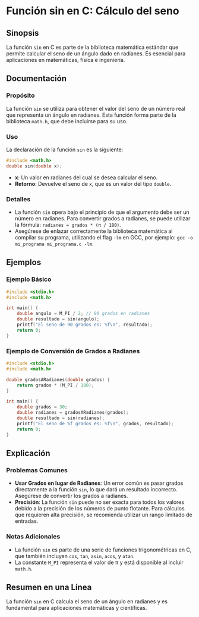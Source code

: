 <!--
Meta Description: # Función sin en C: Cálculo del seno ## Sinopsis La función `sin` en C es parte de la biblioteca matemática estándar que permite calcular el seno de u...
Meta Keywords: grados, radianes, sin, función, double
-->

# Función sin en C: Cálculo del seno

## Sinopsis
La función `sin` en C es parte de la biblioteca matemática estándar que permite calcular el seno de un ángulo dado en radianes. Es esencial para aplicaciones en matemáticas, física e ingeniería.

## Documentación
### Propósito
La función `sin` se utiliza para obtener el valor del seno de un número real que representa un ángulo en radianes. Esta función forma parte de la biblioteca `math.h`, que debe incluirse para su uso.

### Uso
La declaración de la función `sin` es la siguiente:

```c
#include <math.h>
double sin(double x);
```

- **x**: Un valor en radianes del cual se desea calcular el seno.
- **Retorno**: Devuelve el seno de `x`, que es un valor del tipo `double`.

### Detalles
- La función `sin` opera bajo el principio de que el argumento debe ser un número en radianes. Para convertir grados a radianes, se puede utilizar la fórmula: `radianes = grados * (π / 180)`.
- Asegúrese de enlazar correctamente la biblioteca matemática al compilar su programa, utilizando el flag `-lm` en GCC, por ejemplo: `gcc -o mi_programa mi_programa.c -lm`.

## Ejemplos
### Ejemplo Básico
```c
#include <stdio.h>
#include <math.h>

int main() {
    double angulo = M_PI / 2; // 90 grados en radianes
    double resultado = sin(angulo);
    printf("El seno de 90 grados es: %f\n", resultado);
    return 0;
}
```

### Ejemplo de Conversión de Grados a Radianes
```c
#include <stdio.h>
#include <math.h>

double gradosARadianes(double grados) {
    return grados * (M_PI / 180);
}

int main() {
    double grados = 30;
    double radianes = gradosARadianes(grados);
    double resultado = sin(radianes);
    printf("El seno de %f grados es: %f\n", grados, resultado);
    return 0;
}
```

## Explicación
### Problemas Comunes
- **Usar Grados en lugar de Radianes**: Un error común es pasar grados directamente a la función `sin`, lo que dará un resultado incorrecto. Asegúrese de convertir los grados a radianes.
- **Precisión**: La función `sin` puede no ser exacta para todos los valores debido a la precisión de los números de punto flotante. Para cálculos que requieren alta precisión, se recomienda utilizar un rango limitado de entradas.

### Notas Adicionales
- La función `sin` es parte de una serie de funciones trigonométricas en C, que también incluyen `cos`, `tan`, `asin`, `acos`, y `atan`.
- La constante `M_PI` representa el valor de π y está disponible al incluir `math.h`.

## Resumen en una Línea
La función `sin` en C calcula el seno de un ángulo en radianes y es fundamental para aplicaciones matemáticas y científicas.